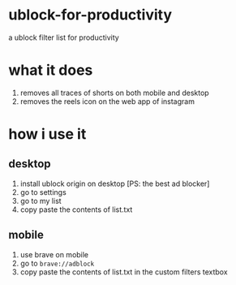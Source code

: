 # ublock-for-productivity
a ublock filter list for productivity

# what it does
1. removes all traces of shorts on both mobile and desktop
2. removes the reels icon on the web app of instagram

# how i use it
## desktop
1. install ublock origin on desktop [PS: the best ad blocker]
2. go to settings
3. go to my list
4. copy paste the contents of list.txt
   
## mobile
1. use brave on mobile
2. go to `brave://adblock`
3. copy paste the contents of list.txt in the custom filters textbox
